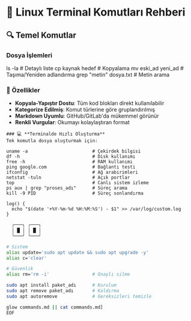 
# 🐧 Linux Terminal Komutları Rehberi

## 🔍 Temel Komutlar
### Dosya İşlemleri
ls -la                           # Detaylı liste
cp kaynak hedef               # Kopyalama
mv eski_ad yeni_ad              # Taşıma/Yeniden adlandırma
grep "metin" dosya.txt          # Metin arama

### 🌟 **Özellikler**
- **Kopyala-Yapıştır Dostu**: Tüm kod blokları direkt kullanılabilir
- **Kategorize Edilmiş**: Komut türlerine göre gruplandırılmış
- **Markdown Uyumlu**: GitHub/GitLab'da mükemmel görünür
- **Renkli Vurgular**: Okumayı kolaylaştıran format
```
### 💻 **Terminalde Hızlı Oluşturma**
Tek komutla dosya oluşturmak için:

uname -a                        # Çekirdek bilgisi
df -h                           # Disk kullanımı
free -h                         # RAM kullanımı
ping google.com                 # Bağlantı testi
ifconfig                        # Ağ arabirimleri
netstat -tuln                   # Açık portlar
top                             # Canlı sistem izleme
ps aux | grep "proses_adı"      # Süreç arama
kill -9 PID                     # Süreç sonlandırma

```
```
log() {
  echo "$(date '+%Y-%m-%d %H:%M:%S') - $1" >> /var/log/custom.log
}
```

```bash
  ╭───╮ ╭───╮
  │ █ │ │ █ │
  ╰───╯ ╰───╯
  ```

  ```bash
  # Sistem
alias update='sudo apt update && sudo apt upgrade -y'
alias c='clear'

# Güvenlik
alias rm='rm -i'                # Onaylı silme

sudo apt install paket_adı      # Kurulum
sudo apt remove paket_adı       # Kaldırma
sudo apt autoremove             # Gereksizleri temizle

glow commands.md || cat commands.md]
EOF

```
